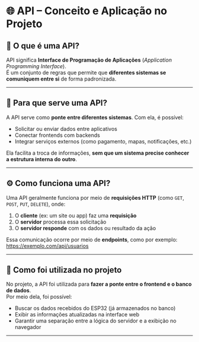 # 🌐 API – Conceito e Aplicação no Projeto

## 📘 O que é uma API?

API significa **Interface de Programação de Aplicações** (*Application Programming Interface*).  
É um conjunto de regras que permite que **diferentes sistemas se comuniquem entre si** de forma padronizada.

---

## 🎯 Para que serve uma API?

A API serve como **ponte entre diferentes sistemas**. Com ela, é possível:

- Solicitar ou enviar dados entre aplicativos  
- Conectar frontends com backends  
- Integrar serviços externos (como pagamento, mapas, notificações, etc.)

Ela facilita a troca de informações, **sem que um sistema precise conhecer a estrutura interna do outro**.

---

## ⚙️ Como funciona uma API?

Uma API geralmente funciona por meio de **requisições HTTP** (como `GET`, `POST`, `PUT`, `DELETE`), onde:

1. O **cliente** (ex: um site ou app) faz uma **requisição**  
2. O **servidor** processa essa solicitação  
3. O **servidor responde** com os dados ou resultado da ação  

Essa comunicação ocorre por meio de **endpoints**, como por exemplo:  
https://exemplo.com/api/usuarios

---

## 🔌 Como foi utilizada no projeto

No projeto, a API foi utilizada para **fazer a ponte entre o frontend e o banco de dados**.  
Por meio dela, foi possível:

- Buscar os dados recebidos do ESP32 (já armazenados no banco)  
- Exibir as informações atualizadas na interface web  
- Garantir uma separação entre a lógica do servidor e a exibição no navegador  

---